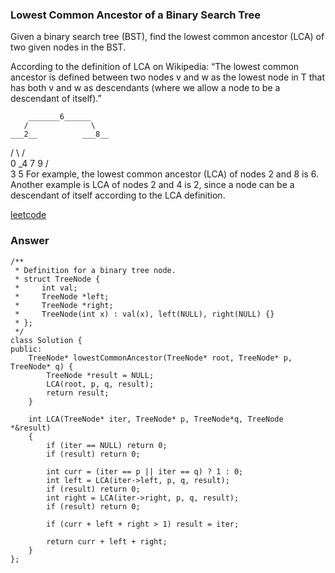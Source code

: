 ### Lowest Common Ancestor of a Binary Search Tree
Given a binary search tree (BST), find the lowest common ancestor (LCA) of two given nodes in the BST.

According to the definition of LCA on Wikipedia: “The lowest common ancestor is defined between two nodes v and w as the lowest node in T that has both v and w as descendants (where we allow a node to be a descendant of itself).”

        _______6______
       /              \
    ___2__          ___8__
   /      \        /      \
   0      _4       7       9
         /  \
         3   5
For example, the lowest common ancestor (LCA) of nodes 2 and 8 is 6. Another example is LCA of nodes 2 and 4 is 2, since a node can be a descendant of itself according to the LCA definition.

[leetcode](https://leetcode.com/problems/lowest-common-ancestor-of-a-binary-search-tree/description/)

### Answer 

	/**
	 * Definition for a binary tree node.
	 * struct TreeNode {
	 *     int val;
	 *     TreeNode *left;
	 *     TreeNode *right;
	 *     TreeNode(int x) : val(x), left(NULL), right(NULL) {}
	 * };
	 */
	class Solution {
	public:
	    TreeNode* lowestCommonAncestor(TreeNode* root, TreeNode* p, TreeNode* q) {
	        TreeNode *result = NULL;
	        LCA(root, p, q, result);
	        return result;
	    }
	    
	    int LCA(TreeNode* iter, TreeNode* p, TreeNode*q, TreeNode *&result)
	    {
	        if (iter == NULL) return 0;
	        if (result) return 0;
	        
	        int curr = (iter == p || iter == q) ? 1 : 0;
	        int left = LCA(iter->left, p, q, result);
	        if (result) return 0;
	        int right = LCA(iter->right, p, q, result);
	        if (result) return 0;
	        
	        if (curr + left + right > 1) result = iter;
	        
	        return curr + left + right;
	    }
	};